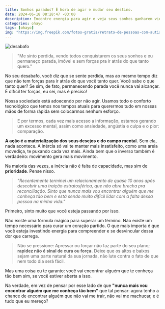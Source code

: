 ```yaml
---
title: Sonhos parados? É hora de agir e mudar seu destino.
date: 2024-06-18 08:28:47 -03:00
description: Encontre energia para agir e veja seus sonhos ganharem vida.
categories: ohayo
tags: [ohayo]
img: "https://img.freepik.com/fotos-gratis/retrato-de-pessoas-com-autismo-aumentando-a-conscientizacao-sobre-disturbios-do-espectro-no-dia-do-autismo_23-2151346668.jpg"
---
```


![desabafo](https://cdn.jsdelivr.net/gh/geanramos/files/img/desabafo.png)

> "Me sinto perdida, vendo todos conquistarem os seus sonhos e eu
> permaneço parada, imóvel e sem forças pra ir atrás do que tanto quero."

No seu desabafo, você diz que se sente perdida, mas ao mesmo tempo diz que não tem forças para ir atrás do que você tanto quer. Você sabe o que tanto quer? Se sim, de fato, permanecendo parada você nunca vai alcançar. É difícil ter forças, eu sei, mas é preciso!

Nossa sociedade está adoecendo por não agir. Usamos todo o conforto tecnológico que temos nos tempos atuais para querermos tudo em nossas mãos de forma rápida sem colocarmos nenhum esforço.

> E por termos, cada vez mais acesso a informação, estamos gerando um
> excesso mental, assim como ansiedade, angústia e culpa e o pior:
> comparação.

**A ação é a materialização dos seus desejos e do campo mental.**  Sem ela, nada acontece. A inércia só vai te manter mais insatisfeito, como uma areia movediça, te puxando cada vez mais. Ainda bem que o inverso também é verdadeiro: movimento gera mais movimento.

Na maioria das vezes, a inércia não é falta de capacidade, mas sim de  **prioridade**. Pense nisso.

> _"Recentemente terminei um relacionamento de quase 10 anos após descobrir uma traição estratosférica, que não abre brecha pra
> reconciliação. Sinto que nunca mais vou encontrar alguém que me
> conheça tão bem e está sendo muito difícil lidar com a falta dessa
> pessoa na minha vida."_

Primeiro, sinto muito que você esteja passando por isso.

Não existe uma fórmula mágica para superar um término. Não existe um tempo necessário para curar um coração partido. O que mais importa é que você esteja investindo energia para compreender e se desvincular dessa dor que carrega.

> Não se pressione: Apressar ou forçar não faz parte do seu plano; 
> **rapidez não é sinal de cura ou força.**  Deixe que os altos e baixos sejam uma parte natural da sua jornada, não lute contra o fato de que
> nem todo dia será fácil.

Mas uma coisa eu te garanto: você vai encontrar alguém que te conheça tão bem sim, se você estiver aberta a isso.

Na verdade, em vez de pensar por esse lado de que  **"nunca mais vou encontrar alguém que me conheça tão bem"**  que tal pensar: agora tenho a chance de encontrar alguém que não vai me trair, não vai me machucar, e é tudo que eu mereço?